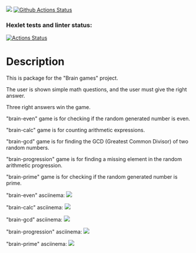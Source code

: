 <a href="https://codeclimate.com/github/codeclimate/codeclimate/maintainability"><img src="https://api.codeclimate.com/v1/badges/a99a88d28ad37a79dbf6/maintainability" /></a>
[![Github Actions Status](https://github.com/ChingisM/python-project-lvl1/workflows/Python%20CI/badge.svg)](https://github.com/ChingisM/python-project-lvl1/actions)

### Hexlet tests and linter status:
[![Actions Status](https://github.com/ChingisM/python-project-lvl1/workflows/hexlet-check/badge.svg)](https://github.com/ChingisM/python-project-lvl1/actions)

# Description
<p>This is package for the "Brain games" project.</p>
<p>The user is shown simple math questions, and the user must give the right answer.</p>
<p>Three right answers win the game.</p>
<p>"brain-even" game is for checking if the random generated number is even.</p>
<p>"brain-calc" game is for counting arithmetic expressions.</p>
<p>"brain-gcd" game is for finding the GCD (Greatest Common Divisor) of two random numbers.</p>
<p>"brain-progression" game is for finding a missing element in the random arithmetic progression.</p>
<p>"brain-prime" game is for checking if the random generated number is prime.</p>

<p></p>
"brain-even" asciinema:
<a href="https://asciinema.org/a/389550" target="_blank"><img src="https://asciinema.org/a/389550.svg" /></a>

"brain-calc" asciinema:
<a href="https://asciinema.org/a/389561" target="_blank"><img src="https://asciinema.org/a/389561.svg" /></a>

"brain-gcd" asciinema:
<a href="https://asciinema.org/a/389565" target="_blank"><img src="https://asciinema.org/a/389565.svg" /></a>

"brain-progression" asciinema:
<a href="https://asciinema.org/a/389567" target="_blank"><img src="https://asciinema.org/a/389567.svg" /></a>

"brain-prime" asciinema:
<a href="https://asciinema.org/a/389570" target="_blank"><img src="https://asciinema.org/a/389570.svg" /></a>